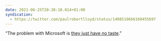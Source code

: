 ```yaml
---
date: 2021-06-25T20:38:10.014+01:00
syndication:
  - https://twitter.com/paulrobertlloyd/status/1408510666160455697
---
```


“The problem with Microsoft is [they just have no taste](https://www.youtube.com/watch?v=Uh9643c2P6k).”
